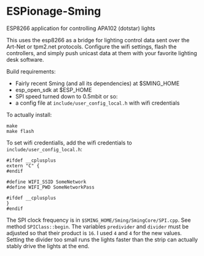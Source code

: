 # ESPionage-Sming
ESP8266 application for controlling APA102 (dotstar) lights

This uses the esp8266 as a bridge for lighting control data sent over the Art-Net or tpm2.net protocols. Configure the wifi settings, flash the controllers, and simply push unicast data at them with your favorite lighting desk software.

Build requirements:
- Fairly recent Sming (and all its dependencies) at $SMING_HOME
- esp_open_sdk at $ESP_HOME
- SPI speed turned down to 0.5mbit or so:
- a config file at `include/user_config_local.h` with wifi credentials

To actually install:
```
make
make flash
```


To set wifi credentialls, add the wifi credentials to `include/user_config_local.h`:
```
#ifdef __cplusplus
extern "C" {
#endif

#define WIFI_SSID SomeNetwork
#define WIFI_PWD SomeNetworkPass

#ifdef __cplusplus
}
#endif
```


The SPI clock frequency is in `$SMING_HOME/Sming/SmingCore/SPI.cpp`. See method `SPIClass::begin`. The variables `predivider` and `divider` must be adjusted so that their product is `16`. I used `4` and `4` for the new values. Setting the divider too small runs the lights faster than the strip can actually stably drive the lights at the end.
